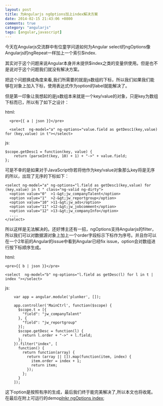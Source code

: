 ```yaml
---
layout: post
title: 为Angularjs ngOptions加上index解决方案
date: 2014-02-15 21:43:06 +0800
comments: true
category: "angularjs"
tags: [angular,javascript]
---
```

今天在Angularjs交流群中有位童学问道如何为Angular select的ngOptions像Angularjs的ngRepeat一样加上一个索引$index.

其实对于这个问题来说Angular本身并未提供$index之类的变量供使用。但是也不是说对于这个问题我们就没有解决方案。

把这个问题换成角度来看,我们所需要的就是js数组的下标，所以我们如果我们能够在对象上加入下标，使用表达式作为option的label就能解决了。

但是第一印象让我想起的是js数组本来就是一个key/value的对象，只是key为数组下标而已，所以有了如下之设计：

html:

      <pre>{{ a | json }}</pre>
      
      <select  ng-model="a" ng-options="value.field as getDesc1(key,value) for (key,value) in t"></select>

  js:

    $scope.getDesc1 = function(key, value) {
        return (parseInt(key, 10) + 1) + "->" + value.field;
    };

可是不幸的是如果对于JavaScript你若将他作为key/value对象那么key将是无序的所以，出现了无序的下标如下：

    <select ng-model="a" ng-options="l.field as getDesc1(key,value) for (key,value) in t " class="ng-valid ng-dirty">
      <option value="0"  >1-&gt;jw_companyTalent</option>
      <option value="1"  >2-&gt;jw_reportgroup</option>
      <option value="10" >11-&gt;jw_ads</option>
      <option value="11" >12-&gt;jw_jobcomment</option>
      <option value="12" >13-&gt;jw_companyInfo</option>
      ....
    </select>

所以这样是无法解决的。还好博主还有一招，ngOptions支持Angularjs的filter，所以我们可以对数据源对象上加上一个order字段标示下标作为序号。并且你可以在一个2年前的Angular的issue中看到Angular已经fix issue，option会对数组进行按下标顺序生成。

html:

    <pre>{{ b | json }}</pre>

    <select  ng-model="b" ng-options="l.field as getDesc(l) for l in t | index "></select>

js:

        var app = angular.module('plunker', []);

        app.controller('MainCtrl', function($scope) {
          $scope.t = [{
            "field": "jw_companyTalent"
          }, {
            "field": "jw_reportgroup"
          }];
          $scope.getDesc = function(l) {
            return l.order + "->" + l.field;
          };
        }).filter("index", [
          function() {
            return function(array) {
              return (array || []).map(function(item, index) {
                item.order = index + 1;
                return item;
              });
            };
          }
        ]);

这下option是按照有序的生成，最后我们终于能完美解决了,所以本文也将收尾。在最后在附上可运行的demo[plnkr ngOptions index](http://plnkr.co/edit/tRxzOT?p=preview);


